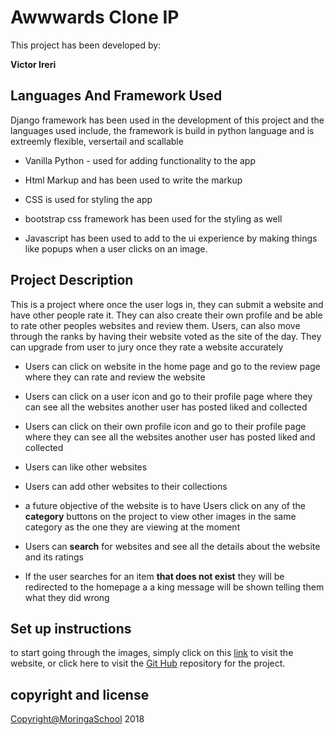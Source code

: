 # **Awwwards Clone IP**

This project has been developed by:

**Victor Ireri**

## Languages And Framework Used

Django framework has been used in the development of this project and the languages used include, the framework is build in python language and is extreemly flexible, versertail and scallable

-   Vanilla Python - used for adding functionality to the app

-   Html Markup and has been used to write the markup

-   CSS is used for styling the app

-   bootstrap css framework has been used for the styling as well

-   Javascript has been used to add to the ui experience by making things like popups when a user clicks on an image.

## Project Description

This is a project where once the user logs in, they can submit a website and have other people rate it. They can also create their own profile and be able to rate other peoples websites and review them.
Users, can also move through the ranks by having their website voted as the site of the day. They can upgrade from user to jury once they rate a website accurately 

-   Users can click on website in the home page and go to the review page where they can rate and review the website

-   Users can click on a user icon and go to their profile page where they can see all the websites another user has posted liked and collected

-   Users can click on their own profile icon and go to their profile page where they can see all the websites another user has posted liked and collected

-   Users can like other websites

-   Users can add other websites to their collections

-   a future objective of the website is to have Users click on any of the **category** buttons on the project to view other images in the same category as the one they are viewing at the moment

-   Users can **search** for websites and see all the details about the website and its ratings


-   If the user searches for an item **that does not exist** they will be redirected to the homepage a a king message will be shown telling them what they did wrong

## Set up instructions

to start going through the images, simply click on this [link](https://ireriawwwardsclone.herokuapp.com/ "reriawwwardsclone.herokuapp.com") to visit the website, or click here to visit the [Git Hub](hhttps://github.com/IreriVIkki/awwwards/ "IA-Blogs.com") repository for the project.

## copyright and license


[Copyright@MoringaSchool]() 2018
